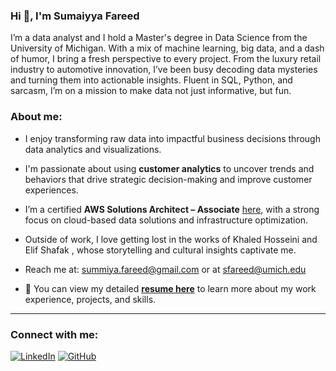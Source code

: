 
 ### Hi 👋, I'm Sumaiyya Fareed

I’m a data analyst and I hold a Master's degree in Data Science from the University of Michigan. With a mix of machine learning, big data, and a dash of humor, I bring a fresh perspective to every project. From the luxury retail industry to automotive innovation, I’ve been busy decoding data mysteries and turning them into actionable insights. Fluent in SQL, Python, and sarcasm, I’m on a mission to make data not just informative, but fun.

### About me:
- I enjoy transforming raw data into impactful business decisions through data analytics and visualizations.
- I'm passionate about using **customer analytics** to uncover trends and behaviors that drive strategic decision-making and improve customer experiences.
- I’m a certified **AWS Solutions Architect – Associate** [here](https://www.credly.com/badges/dd11a2fe-31fe-4d7a-9397-0ed3aaef12f4), with a strong focus on cloud-based data solutions and infrastructure optimization.
- Outside of work, I love getting lost in the works of Khaled Hosseini and Elif Shafak , whose storytelling and cultural insights captivate me.
- Reach me at: [summiya.fareed@gmail.com](mailto:sumaiyya.fareed@gmail.com) or at [sfareed@umich.edu](mailto:sfareed@umich.edu)

- 📝 You can view my detailed **[resume here](https://github.com/SumaiyyaF/MyResume/blob/main/SumaiyyaFareed_Resume.pdf)** to learn more about my work experience, projects, and skills.

---

### Connect with me:
[![LinkedIn](https://img.shields.io/badge/LinkedIn-Connect-blue?style=flat-square&logo=linkedin)](https://www.linkedin.com/in/sumaiyyafareed/)
[![GitHub](https://img.shields.io/badge/GitHub-Follow-black?style=flat-square&logo=github)](https://github.com/SumaiyyaFareed)

